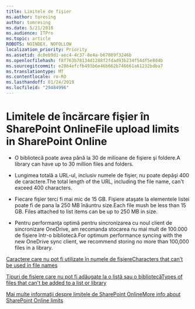 ```yaml
---
title: Limitele de fişier
ms.author: toresing
author: tomresing
ms.date: 5/21/2018
ms.audience: ITPro
ms.topic: article
ROBOTS: NOINDEX, NOFOLLOW
localization_priority: Priority
ms.assetid: dc0eb9d1-aec4-4c37-8e4a-b67089f3246b
ms.openlocfilehash: f8f763b78134d1288f2fdad93b234f54df5e8d4b
ms.sourcegitcommit: e2864efcfb493b6e46b662b746661a61232bdba7
ms.translationtype: MT
ms.contentlocale: ro-RO
ms.lasthandoff: 01/24/2019
ms.locfileid: "29484996"
---
```

# <a name="file-upload-limits-in-sharepoint-online"></a><span data-ttu-id="78ec1-102">Limitele de încărcare fişier în SharePoint Online</span><span class="sxs-lookup"><span data-stu-id="78ec1-102">File upload limits in SharePoint Online</span></span>

- <span data-ttu-id="78ec1-103">O bibliotecă poate avea până la 30 de milioane de fişiere şi foldere.</span><span class="sxs-lookup"><span data-stu-id="78ec1-103">A library can have up to 30 million files and folders.</span></span>
    
- <span data-ttu-id="78ec1-104">Lungimea totală a URL-ul, inclusiv numele de fişier, nu poate depăşi 400 de caractere.</span><span class="sxs-lookup"><span data-stu-id="78ec1-104">The total length of the URL, including the file name, can't exceed 400 characters.</span></span>
    
- <span data-ttu-id="78ec1-p101">Fiecare fişier terci fi mai mic de 15 GB. Fişiere ataşate la elementele listei poate fi de pana la 250 MB înăuntru size.</span><span class="sxs-lookup"><span data-stu-id="78ec1-p101">Each file mush be less than 15 GB. Files attached to list items can be up to 250 MB in size.</span></span>
    
- <span data-ttu-id="78ec1-107">Pentru performanţa optimă pentru sincronizarea cu noul client de sincronizare OneDrive, am recomanda stocarea nu mai mult de 100.000 de fişiere într-o bibliotecă.</span><span class="sxs-lookup"><span data-stu-id="78ec1-107">For optimum performance syncing with the new OneDrive sync client, we recommend storing no more than 100,000 files in a library.</span></span> 
    
[<span data-ttu-id="78ec1-108">Caractere care nu pot fi utilizate în numele de fişiere</span><span class="sxs-lookup"><span data-stu-id="78ec1-108">Characters that can't be used in file names</span></span>](https://go.microsoft.com/fwlink/?linkid=866430)
  
[<span data-ttu-id="78ec1-109">Tipuri de fisiere care nu pot fi adăugate la o listă sau o bibliotecă</span><span class="sxs-lookup"><span data-stu-id="78ec1-109">Types of files that can't be added to a list or library</span></span>](https://go.microsoft.com/fwlink/?linkid=273757)
  
[<span data-ttu-id="78ec1-110">Mai multe informaţii despre limitele de SharePoint Online</span><span class="sxs-lookup"><span data-stu-id="78ec1-110">More info about SharePoint Online limits</span></span>](https://go.microsoft.com/fwlink/?linkid=271273)
  

